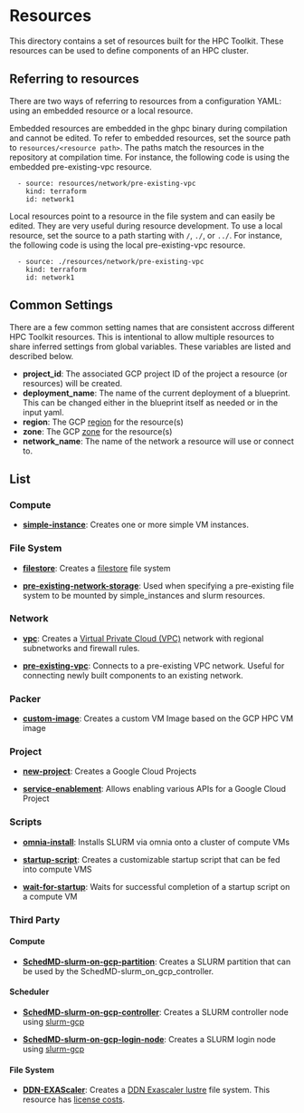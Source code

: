 # Resources

This directory contains a set of resources built for the HPC Toolkit. These
resources can be used to define components of an HPC cluster.

## Referring to resources

There are two ways of referring to resources from a configuration YAML: using an embedded resource or a local resource.

Embedded resources are embedded in the ghpc binary during compilation and cannot be edited. To refer to embedded resources, set the source path to `resources/<resource path>`. The paths match the resources in the repository at compilation time. For instance, the following code is using the embedded pre-existing-vpc resource.

```
  - source: resources/network/pre-existing-vpc
    kind: terraform
    id: network1
```

Local resources point to a resource in the file system and can easily be edited. They are very useful during resource development. To use a local resource, set the source to a path starting with `/`, `./`, or `../`. For instance, the following code is using the local pre-existing-vpc resource.

```
  - source: ./resources/network/pre-existing-vpc
    kind: terraform
    id: network1
```

## Common Settings
There are a few common setting names that are consistent accross different
HPC Toolkit resources. This is intentional to allow multiple resources to share
inferred settings from global variables. These variables are listed and
described below.

* **project_id**: The associated GCP project ID of the project a resource (or
resources) will be created.
* **deployment_name**: The name of the current deployment of a blueprint. This
can be changed either in the blueprint itself as needed or in the input yaml.
* **region**: The GCP [region](https://cloud.google.com/compute/docs/regions-zones)
for the resource(s)
* **zone**: The GCP [zone](https://cloud.google.com/compute/docs/regions-zones)
for the resource(s)
* **network_name**: The name of the network a resource will use or connect to.

## List

### Compute

* [**simple-instance**](./compute/simple-instance/README.md): Creates one or
more simple VM instances.

### File System

* [**filestore**](file-system/filestore/README.md): Creates a
[filestore](https://cloud.google.com/filestore) file system

* [**pre-existing-network-storage**](file-system/pre-existing-network-storage/README.md):
Used when specifying a pre-existing file system to be mounted by
simple_instances and slurm resources.


### Network

* [**vpc**](network/vpc/README.md): Creates a
[Virtual Private Cloud (VPC)](https://cloud.google.com/vpc) network with
regional subnetworks and firewall rules.

* [**pre-existing-vpc**](network/pre-existing-vpc/README.md): Connects to a
pre-existing VPC network. Useful for connecting newly built components to an
existing network.

### Packer

* [**custom-image**](packer/custom-image/README.md): Creates a custom VM Image
based on the GCP HPC VM image

### Project

* [**new-project**](project/new-project/README.md): Creates a Google Cloud Projects

* [**service-enablement**](project/service-enablement/README.md): Allows enabling various APIs for a Google Cloud Project

### Scripts

* [**omnia-install**](scripts/omnia-install/README.md): Installs SLURM via omnia onto a cluster of compute VMs

* [**startup-script**](scripts/startup-script/README.md): Creates a customizable
startup script that can be fed into compute VMS

* [**wait-for-startup**](scripts/wait-for-startup/README.md): Waits for
successful completion of a startup script on a compute VM

### Third Party

#### Compute

* [**SchedMD-slurm-on-gcp-partition**](third-party/compute/SchedMD-slurm-on-gcp-partition/README.md):
Creates a SLURM partition that can be used by the
SchedMD-slurm_on_gcp_controller.

#### Scheduler

* [**SchedMD-slurm-on-gcp-controller**](third-party/scheduler/SchedMD-slurm-on-gcp-controller/README.md):
Creates a SLURM controller node using
[slurm-gcp](https://github.com/SchedMD/slurm-gcp/tree/master/tf/modules/controller)

* [**SchedMD-slurm-on-gcp-login-node**](third-party/scheduler/SchedMD-slurm-on-gcp-login-node/README.md):
Creates a SLURM login node using
[slurm-gcp](https://github.com/SchedMD/slurm-gcp/tree/master/tf/modules/login)

#### File System

* [**DDN-EXAScaler**](third-party/file-system/DDN-EXAScaler/README.md): Creates a
[DDN Exascaler lustre](https://www.ddn.com/partners/google-cloud-platform/) file system. This resource has [license costs](https://pantheon.corp.google.com/marketplace/product/ddnstorage/exascaler-cloud).
